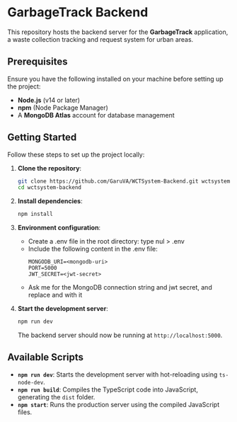 # GarbageTrack Backend

This repository hosts the backend server for the **GarbageTrack** application, a waste collection tracking and request system for urban areas.

## Prerequisites

Ensure you have the following installed on your machine before setting up the project:

- **Node.js** (v14 or later)
- **npm** (Node Package Manager)
- A **MongoDB Atlas** account for database management

## Getting Started

Follow these steps to set up the project locally:

1. **Clone the repository**:
   ```bash
   git clone https://github.com/GaruVA/WCTSystem-Backend.git wctsystem-backend
   cd wctsystem-backend
   ```

2. **Install dependencies**:
   ```bash
   npm install
   ```

3. **Environment configuration**:
   - Create a .env file in the root directory: type nul > .env
   - Include the following content in the .env file:
      ```env
      MONGODB_URI=<mongodb-uri>
      PORT=5000
      JWT_SECRET=<jwt-secret>
      ```
   - Ask me for the MongoDB connection string and jwt secret, and replace <mongodb-uri> and <jwt-secret> with it

4. **Start the development server**:
   ```bash
   npm run dev
   ```

   The backend server should now be running at `http://localhost:5000`.

## Available Scripts

- **`npm run dev`**: Starts the development server with hot-reloading using `ts-node-dev`.
- **`npm run build`**: Compiles the TypeScript code into JavaScript, generating the `dist` folder.
- **`npm start`**: Runs the production server using the compiled JavaScript files.

